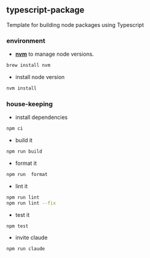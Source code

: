 ## typescript-package

Template for building node packages using Typescript

### environment

- **[nvm](https://github.com/nvm-sh/nvm)** to manage node versions.

```bash
brew install nvm
```

- install node version

```bash
nvm install
```

### house-keeping

- install dependencies

```bash
npm ci
```

- build it

```bash
npm run build
```

- format it

```bash
npm run  format
```

- lint it

```bash
npm run lint
npm run lint --fix
```

- test it

```bash
npm test
```

- invite claude

```bash
npm run claude
```

